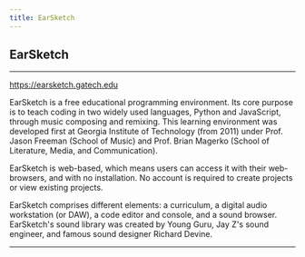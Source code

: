 ```yaml
---
title: EarSketch
---
```

<!-- # EarSketch -->

## EarSketch

- - -

https://earsketch.gatech.edu

EarSketch is a free educational programming environment. Its core purpose is to teach coding in two widely used languages, Python and JavaScript, through music composing and remixing. This learning environment was developed first at Georgia Institute of Technology (from 2011) under Prof. Jason Freeman (School of Music) and Prof. Brian Magerko (School of Literature, Media, and Communication).

EarSketch is web-based, which means users can access it with their web-browsers, and with no installation. No account is required to create projects or view existing projects.

EarSketch comprises different elements: a curriculum, a digital audio workstation (or DAW), a code editor and console, and a sound browser. EarSketch's sound library was created by Young Guru, Jay Z's sound engineer, and famous sound designer Richard Devine.



- - -
